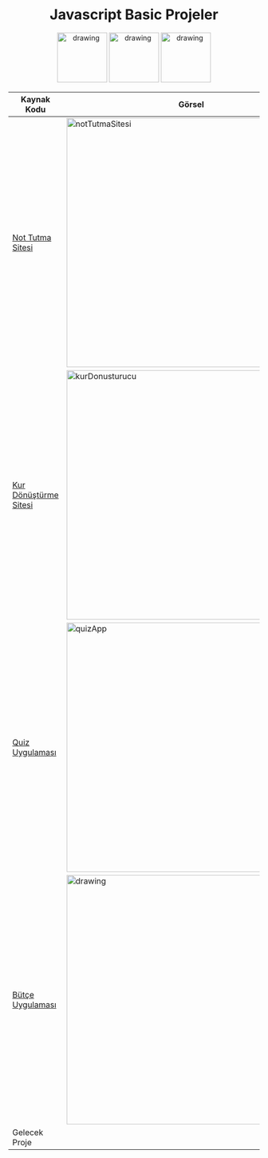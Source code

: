 
<h1 align="center" >Javascript Basic Projeler</h1>

<p align="center" float="left">

<img src="https://user-images.githubusercontent.com/80119008/175989304-40fa5cbf-bcbd-456e-9094-205646ab4655.png" alt="drawing" height="100" width="100"/>
<img src="https://user-images.githubusercontent.com/80119008/175989448-69608447-898b-45e4-a58f-d2dcb5f52260.png" alt="drawing" height="100"/>
<img src="https://user-images.githubusercontent.com/80119008/175989512-a4bbe529-23bc-4e30-a1c1-3a62d3fb7ef7.png" alt="drawing" height="100" width="100"/>
 </p>


<div align="center">

| Kaynak Kodu |Görsel
| ------------- | -------------
 [Not Tutma Sitesi](https://github.com/omerkarakuzu/beginnerprojectsjs/tree/main/notalmajs)  | <img src="https://user-images.githubusercontent.com/80119008/176005361-b0ae417b-ed15-45e6-8cc6-414b967157bc.gif" alt="notTutmaSitesi" width="500"/>
[Kur Dönüştürme Sitesi](https://github.com/omerkarakuzu/beginnerprojectsjs/tree/main/kurdonusturucu) | <img src="https://user-images.githubusercontent.com/80119008/176203284-11ae3fc7-6ed6-476d-9797-53b426a7539c.gif" alt="kurDonusturucu" width="500"/>
 [Quiz Uygulaması](https://github.com/omerkarakuzu/beginnerprojectsjs/tree/main/quizuygulamasi) | <img src="https://user-images.githubusercontent.com/80119008/176931078-ce4f394d-ae39-49b4-9f9d-3a4a2a0a3203.gif" alt="quizApp" width="500"/>
 [Bütçe Uygulaması](https://github.com/omerkarakuzu/beginnerprojectsjs/tree/main/butcetakipuygulamasi) | <img src="https://user-images.githubusercontent.com/80119008/177200280-073520fc-9d56-4206-8d9e-80d1da14472c.gif" alt="drawing" width="500"/>
 Gelecek Proje    | <!--<img src="https://user-images.githubusercontent.com/80119008/175786044-47e7ce86-15d4-4798-955c-e98e05f34489.jpg" alt="drawing" width="500"/> -->

